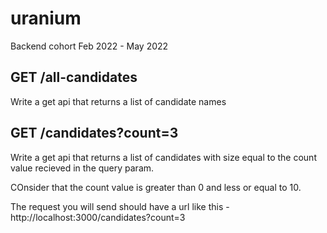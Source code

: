 # uranium
Backend cohort Feb 2022 - May 2022

## GET /all-candidates
Write a get api that returns a list of candidate names 

## GET /candidates?count=3
Write a get api that returns a list of candidates with size equal to the count value recieved in the query param.

COnsider that the count value is greater than 0 and less or equal to 10.

The request you will send should have a url like this - http://localhost:3000/candidates?count=3

